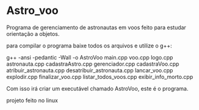 # Astro_voo

Programa de gerenciamento de astronautas em voos feito para estudar orientação a objetos.

para compilar o programa baixe todos os arquivos e utilize o g++:


g++ -ansi -pedantic -Wall -o AstroVoo main.cpp voo.cpp logo.cpp astronauta.cpp cadastraAstro.cpp gerenciador.cpp cadastraVoo.cpp atribuir_astronauta.cpp desatribuir_astronauta.cpp lancar_voo.cpp explodir.cpp finalizar_voo.cpp listar_todos_voos.cpp exibir_info_morto.cpp

Com isso irá criar um executável chamado AstroVoo, este é o programa.

projeto feito no linux
